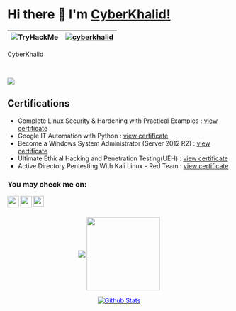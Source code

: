 # Hi there 👋 I'm [CyberKhalid!](https://)   
| <img src="https://tryhackme-badges.s3.amazonaws.com/CyberKhalid.png" alt="TryHackMe">  |  [ ![cyberkhalid](https://www.hackthebox.eu/badge/image/553034)](https://app.hackthebox.com/users/553034) |
|---|---|


<p>
    CyberKhalid
</p>
<br>

![](https://komarev.com/ghpvc/?username=cyberkhalid&color=blue)  

<h2>Certifications</h2>
<ul>
    <li>Complete Linux Security & Hardening with Practical Examples : <a href='https://www.udemy.com/certificate/UC-d388bb94-1541-47c3-9820-2db16e7c319a/'> view certificate </a> </li>
    <li>Google IT Automation with Python :  <a href='https://www.coursera.org/account/accomplishments/professional-cert/8HGGYHBD5LZR'> view certificate </a></li>
    <li>Become a Windows System Administrator (Server 2012 R2) : <a href='https://drive.google.com/file/d/1p6d-U_kSY_plWAzn9E1jyUThuMmP-hRa/view?usp=drivesdk'> view certificate </a> </li>
    <li>Ultimate Ethical Hacking and Penetration Testing(UEH) :  <a href='https://www.udemy.com/certificate/UC-ea42d118-c5dd-4f39-9d02-38b1b8a3808d/'> view certificate </a></li>
    <li>Active Directory Pentesting With Kali Linux - Red Team :  <a href='https://www.udemy.com/certificate/UC-2ebe9f23-773c-4062-ba60-10b9ab445d32/'> view certificate </a></li>
</ul>


### You may check me on:
<a href="https://twitter.com/_cyberkhalid">
  <img align="left" width="26px" src="https://logodownload.org/wp-content/uploads/2014/09/twitter-logo-6.png" />
</a>

<a href="mailto:cyberkhalid@protonmail.com">
  <img align="left" width="26px" src="https://cdn.jsdelivr.net/npm/simple-icons@v3/icons/protonmail.svg" />
</a>

<a href="https://www.linkedin.com/in/khalidmaina/">
  <img align="left" width="24px" src="https://cdn-icons-png.flaticon.com/512/174/174857.png"  />
</a>

<br>

<br>

<p align="center">
  <a href="https://github.com/cyberkhalid?tab=repositories">
    <img
      align="center"
      src="https://github-readme-stats.vercel.app/api/top-langs/?username=cyberkhalid&layout=compact&theme=algolia&count_private=true"
    />
  </a>
  <a href="https://github.com/cyberkhalid?tab=repositories">
    <img
      align="center"
      height="165"
      src="https://github-readme-stats.vercel.app/api?username=cyberkhalid&count_private=true&show_icons=true&custom_title=Github%20Status&hide=issues&theme=algolia&count_private=true"
    />
  </a>
</p>

<p align="center" dir="auto">
        <a target="_blank" rel="noopener noreferrer" href="https://raw.githubusercontent.com/bornmay/bornmay/Update/svg/Bottom.svg"><img src="https://raw.githubusercontent.com/bornmay/bornmay/Update/svg/Bottom.svg" alt="Github Stats" style="max-width: 100%;color:blue"></a>
</p>

<!--
**cyberkhalid/cyberkhalid** is a ✨ _special_ ✨ repository because its `README.md` (this file) appears on your GitHub profile.

Here are some ideas to get you started:

- 🔭 I’m currently working on ...
- 🌱 I’m currently learning ...
- 👯 I’m looking to collaborate on ...
- 🤔 I’m looking for help with ...
- 💬 Ask me about ...
- 📫 How to reach me: ...
- 😄 Pronouns: ...
- ⚡ Fun fact: ...
-->
